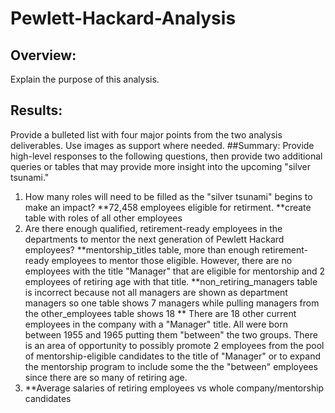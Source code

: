 # Pewlett-Hackard-Analysis
## Overview: 
Explain the purpose of this analysis.
## Results: 
Provide a bulleted list with four major points from the two analysis deliverables. Use images as support where needed.
##Summary: 
Provide high-level responses to the following questions, then provide two additional queries or tables that may provide more insight into the upcoming "silver tsunami."
  1. How many roles will need to be filled as the "silver tsunami" begins to make an impact?
        **72,458 employees eligible for retirment. **create table with roles of all other employees
  3. Are there enough qualified, retirement-ready employees in the departments to mentor the next generation of Pewlett Hackard employees?
        **mentorship_titles table, more than enough retirement-ready employees to mentor those eligible. However, there are no employees with the title "Manager" that are eligible for mentorship and 2 employees of retiring age with that title. **non_retiring_managers table is incorrect because not all  managers are shown as department managers so one table shows 7 managers while pulling managers from the other_employees table shows 18 ** There are 18 other current employees in the company with a "Manager" title. All were born between 1955 and 1965 putting them "between" the two groups. There is an area of opportunity to possibly promote 2 employees from the pool of mentorship-eligible candidates to the title of "Manager" or to expand the mentorship program to include some the the "between" employees since there are so many of retiring age. 
  4. **Average salaries of retiring employees vs whole company/mentorship candidates
